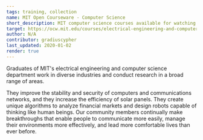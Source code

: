 ```yaml
---
tags: training, collection
name: MIT Open Courseware - Computer Science
short_description: MIT computer science courses available for watching online for free
target: https://ocw.mit.edu/courses/electrical-engineering-and-computer-science/
author: N/A
contributor: gradiuscypher
last_updated: 2020-01-02
render: true
---
```


Graduates of MIT's electrical engineering and computer science department work in diverse industries and conduct research in a broad range of areas.

They improve the stability and security of computers and communications networks, and they increase the efficiency of solar panels. They create unique algorithms to analyze financial markets and design robots capable of thinking like human beings. Our community members continually make breakthroughs that enable people to communicate more easily, manage their environments more effectively, and lead more comfortable lives than ever before.